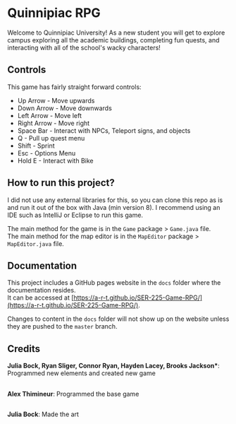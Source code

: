 # Quinnipiac RPG

Welcome to Quinnipiac University! As a new student you will get to explore campus exploring all the academic buildings, completing fun quests, and interacting with all of the school's wacky characters!

## Controls

This game has fairly straight forward controls:

- Up Arrow - Move upwards
- Down Arrow - Move downwards
- Left Arrow - Move left
- Right Arrow - Move right
- Space Bar - Interact with NPCs, Teleport signs, and objects
- Q - Pull up quest menu
- Shift - Sprint
- Esc - Options Menu
- Hold E - Interact with Bike

## How to run this project?

I did not use any external libraries for this, so you can clone this repo as is and run it out of the box with Java (min version 8).
I recommend using an IDE such as IntelliJ or Eclipse to run this game.

The main method for the game is in the `Game` package > `Game.java` file.<br>
The main method for the map editor is in the `MapEditor` package > `MapEditor.java` file.

## Documentation

This project includes a GitHub pages website in the `docs` folder where the documentation resides.<br>
It can be accessed at [https://a-r-t.github.io/SER-225-Game-RPG/](https://a-r-t.github.io/SER-225-Game-RPG/).

Changes to content in the `docs` folder will not show up on the website unless they are pushed to the `master` branch.

## Credits

**Julia Bock, Ryan Sliger, Connor Ryan, Hayden Lacey, Brooks Jackson\***: Programmed new elements and created new game
##
**Alex Thimineur**: Programmed the base game
##
**Julia Bock**: Made the art
